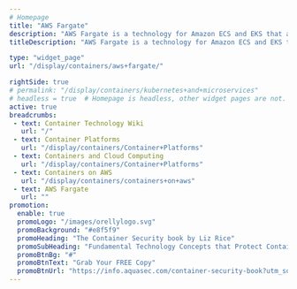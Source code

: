```yaml
---
# Homepage
title: "AWS Fargate"
description: "AWS Fargate is a technology for Amazon ECS and EKS that allows to run containers without having to manage servers or clusters. With AWS Fargate, you no longer have to provision, configure, and scale clusters of virtual machines to run containers. This removes the need to choose server types, decide when to scale clusters, or optimize cluster packing. This page gathers resources about the advantages and key features of AWS Fargate."
titleDescription: "AWS Fargate is a technology for Amazon ECS and EKS that allows to run <a href='/display/containers/Running+Docker+Containers'><span style='color: rgb(35,47,62);'>run&nbsp;</span>containers</a> without having to manage servers or <a href='/display/containers/Kubernetes+Cluster'>clusters</a>. With AWS Fargate, you no longer have to provision, <a href='/display/containers/Docker+Configuration'>configure</a>, and <a href='/display/containers/Container+Scalability'>scale clusters</a> of virtual machines to run containers. This removes the need to choose server types, decide when to scale clusters, or optimize cluster packing. This page gathers resources about the advantages and key features of AWS Fargate." 

type: "widget_page"
url: "/display/containers/aws+fargate/" 

rightSide: true 
# permalink: "/display/containers/kubernetes+and+microservices"
# headless = true  # Homepage is headless, other widget pages are not.
active: true
breadcrumbs:
 - text: Container Technology Wiki
   url: "/"
 - text: Container Platforms
   url: "/display/containers/Container+Platforms"
 - text: Containers and Cloud Computing
   url: "/display/containers/Container+Platforms"
 - text: Containers on AWS
   url: "/display/containers/containers+on+aws"
 - text: AWS Fargate
   url: ""
promotion:
  enable: true
  promoLogo: "/images/orellylogo.svg"
  promoBackground: "#e8f5f9"
  promoHeading: "The Container Security book by Liz Rice"
  promoSubHeading: "Fundamental Technology Concepts that Protect Containerized Applications"
  promoBtnBg: "#"
  promoBtnText: "Grab Your FREE Copy"
  promoBtnUrl: "https://info.aquasec.com/container-security-book?utm_source=wiki"
---
```


